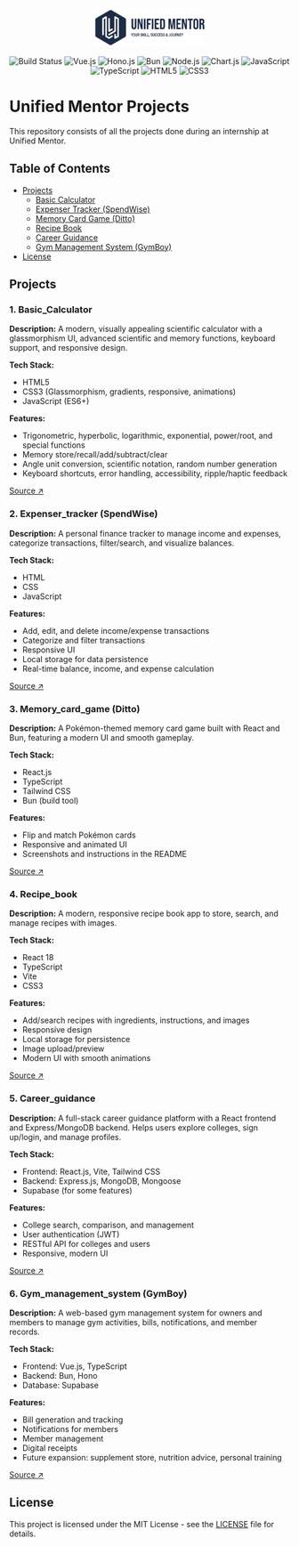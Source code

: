 <p align="center">
  <picture>
    <source srcset=".github/dark-logo.png" media="(prefers-color-scheme: dark)">
    <img src=".github/light-logo.png" alt="Project Banner" width="200">
  </picture>
</p>

<div align="center">

<img src="https://img.shields.io/badge/build-success-brightgreen" alt="Build Status" />
<img src="https://img.shields.io/badge/Vue.js-42B883?style=flat&logo=vue.js&logoColor=white" alt="Vue.js" />
<img src="https://img.shields.io/badge/Hono.js-FF9C24?style=flat&logo=hono&logoColor=white" alt="Hono.js" />
<img src="https://img.shields.io/badge/Bun-F472B6?style=flat&logo=bun&logoColor=white" alt="Bun" />
<img src="https://img.shields.io/badge/Node.js-339933?style=flat&logo=node.js&logoColor=white" alt="Node.js" />
<img src="https://img.shields.io/badge/Chart.js-FF6384?style=flat&logo=chart.js&logoColor=white" alt="Chart.js" />
<img src="https://img.shields.io/badge/JavaScript-F7DF1E?style=flat&logo=javascript&logoColor=black" alt="JavaScript" />
<img src="https://img.shields.io/badge/TypeScript-007ACC?style=flat&logo=typescript&logoColor=black" alt="TypeScript" />
<img src="https://img.shields.io/badge/HTML5-E34F26?style=flat&logo=html5&logoColor=white" alt="HTML5" />
<img src="https://img.shields.io/badge/CSS3-663399?style=flat&logo=css&logoColor=white" alt="CSS3" />

</div>

# Unified Mentor Projects

This repository consists of all the projects done during an internship at Unified Mentor.

## Table of Contents
- [Projects](#projects)
  - [Basic Calculator](#1-basic_calculator)
  - [Expenser Tracker (SpendWise)](#2-expenser_tracker-spendwise)
  - [Memory Card Game (Ditto)](#3-memory_card_game-ditto)
  - [Recipe Book](#4-recipe_book)
  - [Career Guidance](#5-career_guidance)
  - [Gym Management System (GymBoy)](#6-gym_management_system-gymboy)
- [License](#license)

## Projects

### 1. Basic_Calculator
**Description:**
A modern, visually appealing scientific calculator with a glassmorphism UI, advanced scientific and memory functions, keyboard support, and responsive design.

**Tech Stack:**
- HTML5
- CSS3 (Glassmorphism, gradients, responsive, animations)
- JavaScript (ES6+)

**Features:**
- Trigonometric, hyperbolic, logarithmic, exponential, power/root, and special functions
- Memory store/recall/add/subtract/clear
- Angle unit conversion, scientific notation, random number generation
- Keyboard shortcuts, error handling, accessibility, ripple/haptic feedback

[Source ↗](./Basic_Calculator)

### 2. Expenser_tracker (SpendWise)
**Description:**
A personal finance tracker to manage income and expenses, categorize transactions, filter/search, and visualize balances.

**Tech Stack:**
- HTML
- CSS
- JavaScript

**Features:**
- Add, edit, and delete income/expense transactions
- Categorize and filter transactions
- Responsive UI
- Local storage for data persistence
- Real-time balance, income, and expense calculation

[Source ↗](./Expenser_tracker)

### 3. Memory_card_game (Ditto)
**Description:**
A Pokémon-themed memory card game built with React and Bun, featuring a modern UI and smooth gameplay.

**Tech Stack:**
- React.js
- TypeScript
- Tailwind CSS
- Bun (build tool)

**Features:**
- Flip and match Pokémon cards
- Responsive and animated UI
- Screenshots and instructions in the README

[Source ↗](./Memory_card_game)

### 4. Recipe_book
**Description:**
A modern, responsive recipe book app to store, search, and manage recipes with images.

**Tech Stack:**
- React 18
- TypeScript
- Vite
- CSS3

**Features:**
- Add/search recipes with ingredients, instructions, and images
- Responsive design
- Local storage for persistence
- Image upload/preview
- Modern UI with smooth animations

[Source ↗](./Recipe_book)

### 5. Career_guidance
**Description:**
A full-stack career guidance platform with a React frontend and Express/MongoDB backend. Helps users explore colleges, sign up/login, and manage profiles.

**Tech Stack:**
- Frontend: React.js, Vite, Tailwind CSS
- Backend: Express.js, MongoDB, Mongoose
- Supabase (for some features)

**Features:**
- College search, comparison, and management
- User authentication (JWT)
- RESTful API for colleges and users
- Responsive, modern UI

[Source ↗](./Career_guidance)

### 6. Gym_management_system (GymBoy)
**Description:**
A web-based gym management system for owners and members to manage gym activities, bills, notifications, and member records.

**Tech Stack:**
- Frontend: Vue.js, TypeScript
- Backend: Bun, Hono
- Database: Supabase

**Features:**
- Bill generation and tracking
- Notifications for members
- Member management
- Digital receipts
- Future expansion: supplement store, nutrition advice, personal training

[Source ↗](./Gym_management_system)

## License
This project is licensed under the MIT License - see the [LICENSE](./LICENSE) file for details.